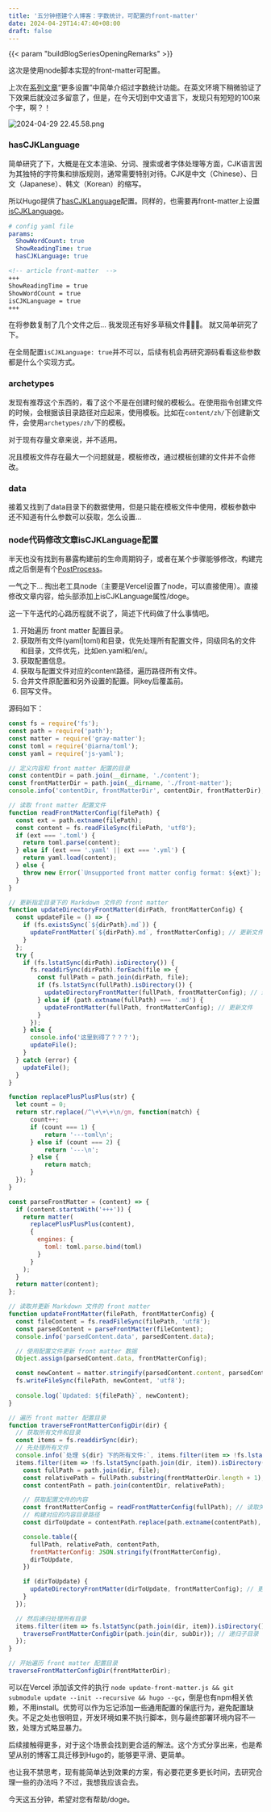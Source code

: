 ```yaml
---
title: '五分钟搭建个人博客：字数统计，可配置的front-matter'
date: 2024-04-29T14:47:40+08:00
draft: false
---
```

{{< param "buildBlogSeriesOpeningRemarks" >}}

这次是使用node脚本实现的front-matter可配置。

上次在[系列文章](/series/五分钟搭建个人博客/)“更多设置”中简单介绍过字数统计功能。在英文环境下稍微验证了下效果后就没过多留意了，但是，在今天切到中文语言下，发现只有短短的100来个字，啊？！

![ 2024-04-29 22.45.58.png](https://s2.loli.net/2024/04/29/nR1P2IgWKtZQHFs.png)

### hasCJKLanguage
简单研究了下，大概是在文本渲染、分词、搜索或者字体处理等方面，CJK语言因为其独特的字符集和排版规则，通常需要特别对待。CJK是中文（Chinese）、日文（Japanese）、韩文（Korean）的缩写。

所以Hugo提供了[hasCJKLanguage](https://gohugo.io/getting-started/configuration/#hascjklanguage)配置。同样的，也需要再front-matter上设置[isCJKLanguage](https://gohugo.io/content-management/front-matter/#iscjklanguage)。
```yaml
# config yaml file
params:
  ShowWordCount: true
  ShowReadingTime: true
  hasCJKLanguage: true
```
```md
<!-- article front-matter  -->
+++
ShowReadingTime = true
ShowWordCount = true
isCJKLanguage = true
+++
```

在将参数复制了几个文件之后... 我发现还有好多草稿文件🤦🏻‍♀️。
就又简单研究了下。

在全局配置`isCJKLanguage: true`并不可以，后续有机会再研究源码看看这些参数都是什么个实现方式。

### archetypes
发现有推荐这个东西的，看了这个不是在创建时候的模板么。在使用指令创建文件的时候，会根据该目录路径对应起来，使用模板。比如在`content/zh/`下创建新文件，会使用`archetypes/zh/`下的模板。

对于现有存量文章来说，并不适用。

况且模板文件存在最大一个问题就是，模板修改，通过模板创建的文件并不会修改。

### data
接着又找到了data目录下的数据使用，但是只能在模板文件中使用，模板参数中还不知道有什么参数可以获取，怎么设置...

### node代码修改文章isCJKLanguage配置
半天也没有找到有暴露构建前的生命周期钩子，或者在某个步骤能够修改，构建完成之后倒是有个[PostProcess](https://gohugo.io/hugo-pipes/postprocess/)。

一气之下... 掏出老工具node（主要是Vercel设置了node，可以直接使用）。直接修改文章内容，给头部添加上isCJKLanguage属性/doge。

这一下午迭代的心路历程就不说了，简述下代码做了什么事情吧。

1. 开始遍历 front matter 配置目录。
1. 获取所有文件(yaml|toml)和目录，优先处理所有配置文件，同级同名的文件和目录，文件优先，比如en.yaml和/en/。
1. 获取配置信息。
1. 获取与配置文件对应的content路径，遍历路径所有文件。
1. 合并文件原配置和另外设置的配置。同key后覆盖前。
1. 回写文件。

源码如下：
```javascript
const fs = require('fs');
const path = require('path');
const matter = require('gray-matter');
const toml = require('@iarna/toml');
const yaml = require('js-yaml');

// 定义内容和 front matter 配置的目录
const contentDir = path.join(__dirname, './content');
const frontMatterDir = path.join(__dirname, './front-matter');
console.info('contentDir, frontMatterDir', contentDir, frontMatterDir);

// 读取 front matter 配置文件
function readFrontMatterConfig(filePath) {
  const ext = path.extname(filePath);
  const content = fs.readFileSync(filePath, 'utf8');
  if (ext === '.toml') {
    return toml.parse(content);
  } else if (ext === '.yaml' || ext === '.yml') {
    return yaml.load(content);
  } else {
    throw new Error(`Unsupported front matter config format: ${ext}`);
  }
}

// 更新指定目录下的 Markdown 文件的 front matter
function updateDirectoryFrontMatter(dirPath, frontMatterConfig) {
  const updateFile = () => {
    if (fs.existsSync(`${dirPath}.md`)) {
      updateFrontMatter(`${dirPath}.md`, frontMatterConfig); // 更新文件
    }
  };
  try {
    if (fs.lstatSync(dirPath).isDirectory()) {
      fs.readdirSync(dirPath).forEach(file => {
        const fullPath = path.join(dirPath, file);
        if (fs.lstatSync(fullPath).isDirectory()) {
          updateDirectoryFrontMatter(fullPath, frontMatterConfig); // 递归子目录
        } else if (path.extname(fullPath) === '.md') {
          updateFrontMatter(fullPath, frontMatterConfig); // 更新文件
        }
      });
    } else {
      console.info('这里到得了？？？');
      updateFile();
    }
  } catch (error) {
    updateFile();
  }
}

function replacePlusPlusPlus(str) {
  let count = 0;
  return str.replace(/^\+\+\+\n/gm, function(match) {
      count++;
      if (count === 1) {
          return '---toml\n';
      } else if (count === 2) {
          return '---\n';
      } else {
          return match;
      }
  });
}

const parseFrontMatter = (content) => {
  if (content.startsWith('+++')) {
    return matter(
      replacePlusPlusPlus(content),
      {
        engines: {
          toml: toml.parse.bind(toml)
        }
      }
    );
  }
  return matter(content);
};

// 读取并更新 Markdown 文件的 front matter
function updateFrontMatter(filePath, frontMatterConfig) {
  const fileContent = fs.readFileSync(filePath, 'utf8');
  const parsedContent = parseFrontMatter(fileContent);
  console.info('parsedContent.data', parsedContent.data);

  // 使用配置文件更新 front matter 数据
  Object.assign(parsedContent.data, frontMatterConfig);

  const newContent = matter.stringify(parsedContent.content, parsedContent.data);
  fs.writeFileSync(filePath, newContent, 'utf8');
  
  console.log(`Updated: ${filePath}`, newContent);
}

// 遍历 front matter 配置目录
function traverseFrontMatterConfigDir(dir) {
  // 获取所有文件和目录
  const items = fs.readdirSync(dir);
  // 先处理所有文件
  console.info(`处理 ${dir} 下的所有文件:`, items.filter(item => !fs.lstatSync(path.join(dir, item)).isDirectory()));
  items.filter(item => !fs.lstatSync(path.join(dir, item)).isDirectory()).forEach(file => {
    const fullPath = path.join(dir, file);
    const relativePath = fullPath.substring(frontMatterDir.length + 1);
    const contentPath = path.join(contentDir, relativePath);

    // 获取配置文件的内容
    const frontMatterConfig = readFrontMatterConfig(fullPath); // 读取失败
    // 构建对应的内容目录路径
    const dirToUpdate = contentPath.replace(path.extname(contentPath), '');

    console.table({
      fullPath, relativePath, contentPath,
      frontMatterConfig: JSON.stringify(frontMatterConfig),
      dirToUpdate,
    })

    if (dirToUpdate) {
      updateDirectoryFrontMatter(dirToUpdate, frontMatterConfig); // 更新对应目录
    }
  });

  // 然后递归处理所有目录
  items.filter(item => fs.lstatSync(path.join(dir, item)).isDirectory()).forEach(subDir => {
    traverseFrontMatterConfigDir(path.join(dir, subDir)); // 递归子目录
  });
}

// 开始遍历 front matter 配置目录
traverseFrontMatterConfigDir(frontMatterDir);

```


可以在Vercel 添加该文件的执行 `node update-front-matter.js && git submodule update --init --recursive && hugo --gc`，倒是也有npm相关依赖，不用install。优势可以作为忘记添加一些通用配置的保底行为，避免配置缺失。不足之处也很明显，开发环境如果不执行脚本，则与最终部署环境内容不一致，处理方式略显暴力。

后续接触得更多，对于这个场景会找到更合适的解法。这个方式分享出来，也是希望从别的博客工具迁移到Hugo的，能够更平滑、更简单。

也让我不禁思考，现有能简单达到效果的方案，有必要花更多更长时间，去研究合理一些的办法吗？不过，我想我应该会去。

今天这五分钟，希望对您有帮助/doge。


